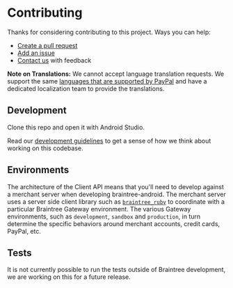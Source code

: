 # Contributing

Thanks for considering contributing to this project. Ways you can help:

* [Create a pull request](https://help.github.com/articles/creating-a-pull-request)
* [Add an issue](https://github.com/braintree/braintree_android/issues)
* [Contact us](README.md#feedback) with feedback

__Note on Translations:__ We cannot accept language translation requests. We support the same [languages that are supported by PayPal](https://developer.paypal.com/docs/api/reference/locale-codes/) and have a dedicated localization team to provide the translations.

## Development

Clone this repo and open it with Android Studio.

Read our [development guidelines](DEVELOPMENT.md) to get a sense of how we think about working on this codebase.

## Environments

The architecture of the Client API means that you'll need to develop against a merchant server when developing braintree-android.
The merchant server uses a server side client library such as [`braintree_ruby`](https://github.com/braintree/braintree_ruby) to
coordinate with a particular Braintree Gateway environment. The various Gateway environments, such as `development`, `sandbox` and `production`,
in turn determine the specific behaviors around merchant accounts, credit cards, PayPal, etc.

## Tests

It is not currently possible to run the tests outside of Braintree development, we are working on this for a future release.
